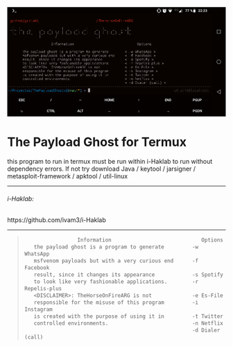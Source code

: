 <img src="termux.png">
<br>
<h1>The Payload Ghost for Termux</h1>
<p>this program to run in termux must be run within i-Haklab to run without dependency errors.
If not try download Java / keytool / jarsigner / metasploit-framework / apktool / util-linux</p>
<hr>
<h6>i-Haklab:</h6><p> https://github.com/ivam3/i-Haklab</p>
<hr>
 <blockquote class="blockquote">
              
<p class="mb-0">           
         
                     Information                             Options 
       the payload ghost is a program to generate         -w WhatsApp 
       msfvenom payloads but with a very curious end      -f Facebook 
       result, since it changes its appearance            -s Spotify 
       to look like very fashionable applications.        -r Repelis-plus 
       <DISCLAIMER>: TheHorseOnFireARG is not             -e Es-File 
       responsible for the misuse of this program         -i Instagram 
       is created with the purpose of using it in         -t Twitter 
       controlled environments.                           -n Netflix 
                                                          -d Dialer (call)
      

